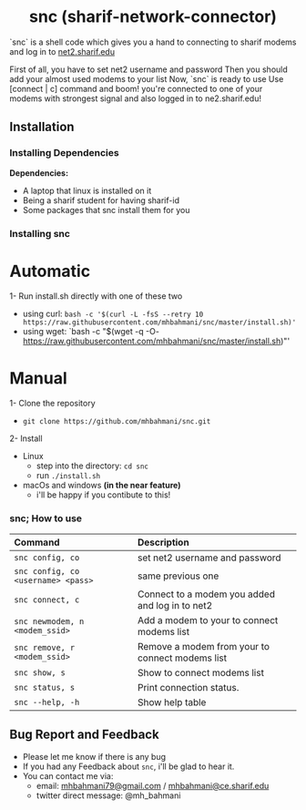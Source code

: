 <h1 align="center">snc (sharif-network-connector)</h1>

\`snc\` is a shell code which gives you a hand to connecting to sharif modems and log in to [net2.sharif.edu](https://net2.sharif.edu)
 
First of all, you have to set net2 username and password
Then you should add your almost used modems to your list
Now, \`snc\` is ready to use
Use [connect | c] command and boom! you're connected to one of your modems with strongest signal and also logged in to ne2.sharif.edu!

## Installation

### Installing Dependencies
**Dependencies:**

- A laptop that linux is installed on it
- Being a sharif student for having sharif-id
- Some packages that snc install them for you

### Installing snc
# Automatic
1- Run install.sh directly with one of these two
   - using curl: `bash -c '$(curl -L -fsS --retry 10 https://raw.githubusercontent.com/mhbahmani/snc/master/install.sh)'`
   - using wget: `bash -c "$(wget -q -O- https://raw.githubusercontent.com/mhbahmani/snc/master/install.sh)"'

# Manual
1- Clone the repository
 * `git clone https://github.com/mhbahmani/snc.git` 

2- Install
 * Linux
   * step into the directory: `cd snc`
   * run `./install.sh`
 * macOs and windows **(in the near feature)** 
   * i'll be happy if you contibute to this!

### snc; How to use

| **Command**                       | **Description**                                       |
|:----------------------------------|:------------------------------------------------------|
|`snc config, co`                   | set net2 username and password                        |
|`snc config, co <username> <pass> `| same previous one 
|`snc connect, c`                   | Connect to a modem you added and log in to net2       |
|`snc newmodem, n <modem_ssid>`     | Add a modem to your to connect modems list            |
|`snc remove, r <modem_ssid>`       | Remove a modem from your to connect modems list       |
|`snc show, s`                      | Show to connect modems list                           |
|`snc status, s`                    | Print connection status.                              |
|`snc --help, -h`                   | Show help table                                       |


## Bug Report and Feedback

 * Please let me know if there is any bug
 * If you had any Feedback about `snc`, i'll be glad to hear it.
 * You can contact me via:
   * email: mhbahmani79@gmail.com / mhbahmani@ce.sharif.edu
   * twitter direct message: @mh_bahmani
